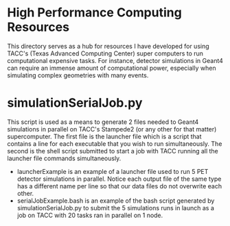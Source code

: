 # High Performance Computing Resources

This directory serves as a hub for resources I have developed for using TACC's (Texas Advanced Computing Center) super computers 
to run computational expensive tasks. For instance, detector simulations in Geant4 can require an immense amount of computational power, 
especially when simulating complex geometries with many events.

# simulationSerialJob.py
This script is used as a means to generate 2 files needed to Geant4 simulations in parallel on TACC's Stampede2 (or any other for that matter) supercomputer. The first file is the launcher file which is a script that contains a line for each executable that you wish to run simultaneously. The second is the shell script submitted to start a job with TACC running all the launcher file commands simultaneously. 
- launcherExample is an example of a launcher file used to run 5 PET detector simulations in parallel. Notice each output file of the same type  has a different name per line so that our data files do not overwrite each other.
- serialJobExample.bash is an example of the bash script generated by simulationSerialJob.py to submit the 5 simulations runs in launch as a job on TACC with 20 tasks ran in parallel on 1 node.

